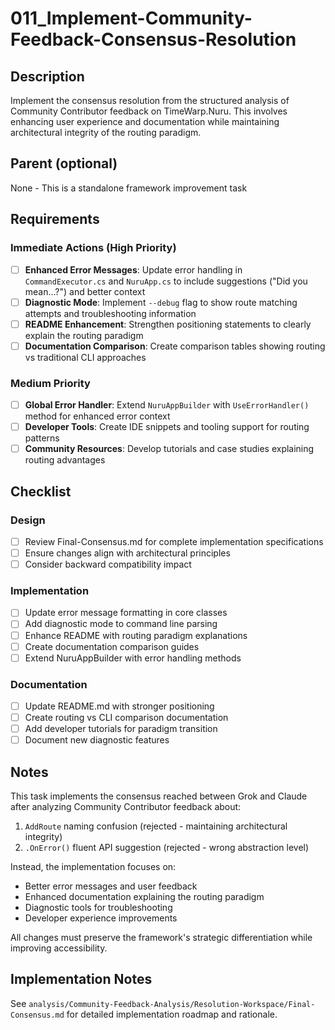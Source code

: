 # 011_Implement-Community-Feedback-Consensus-Resolution

## Description

Implement the consensus resolution from the structured analysis of Community Contributor feedback on TimeWarp.Nuru. This involves enhancing user experience and documentation while maintaining architectural integrity of the routing paradigm.

## Parent (optional)
None - This is a standalone framework improvement task

## Requirements

### Immediate Actions (High Priority)
- [ ] **Enhanced Error Messages**: Update error handling in `CommandExecutor.cs` and `NuruApp.cs` to include suggestions ("Did you mean...?") and better context
- [ ] **Diagnostic Mode**: Implement `--debug` flag to show route matching attempts and troubleshooting information
- [ ] **README Enhancement**: Strengthen positioning statements to clearly explain the routing paradigm
- [ ] **Documentation Comparison**: Create comparison tables showing routing vs traditional CLI approaches

### Medium Priority
- [ ] **Global Error Handler**: Extend `NuruAppBuilder` with `UseErrorHandler()` method for enhanced error context
- [ ] **Developer Tools**: Create IDE snippets and tooling support for routing patterns
- [ ] **Community Resources**: Develop tutorials and case studies explaining routing advantages

## Checklist

### Design
- [ ] Review Final-Consensus.md for complete implementation specifications
- [ ] Ensure changes align with architectural principles
- [ ] Consider backward compatibility impact

### Implementation
- [ ] Update error message formatting in core classes
- [ ] Add diagnostic mode to command line parsing
- [ ] Enhance README with routing paradigm explanations
- [ ] Create documentation comparison guides
- [ ] Extend NuruAppBuilder with error handling methods

### Documentation
- [ ] Update README.md with stronger positioning
- [ ] Create routing vs CLI comparison documentation
- [ ] Add developer tutorials for paradigm transition
- [ ] Document new diagnostic features

## Notes

This task implements the consensus reached between Grok and Claude after analyzing Community Contributor feedback about:
1. `AddRoute` naming confusion (rejected - maintaining architectural integrity)
2. `.OnError()` fluent API suggestion (rejected - wrong abstraction level)

Instead, the implementation focuses on:
- Better error messages and user feedback
- Enhanced documentation explaining the routing paradigm
- Diagnostic tools for troubleshooting
- Developer experience improvements

All changes must preserve the framework's strategic differentiation while improving accessibility.

## Implementation Notes

See `analysis/Community-Feedback-Analysis/Resolution-Workspace/Final-Consensus.md` for detailed implementation roadmap and rationale.
